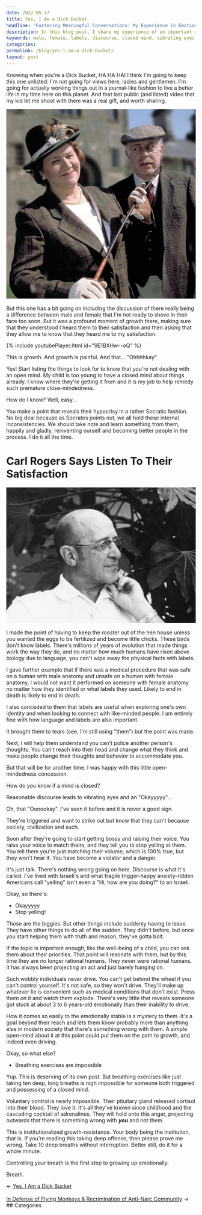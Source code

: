 ```yaml
---
date: 2022-05-17
title: Yes, I Am a Dick Bucket
headline: "Fostering Meaningful Conversations: My Experience in Emotional Growth with My Child"
description: In this blog post, I share my experience of an important moment of growth with my child, where we discussed the differences between male and female. I discuss how to identify signs of a closed mind, and how controlling your breath is the first step to emotional growth. Read this blog post to learn how to foster meaningful conversations and grow emotionally.
keywords: male, female, labels, discourse, closed mind, vibrating eyes, emotional growth, controlling breath, meaningful conversations, irrational, triggered, emotionally stable
categories: 
permalink: /blog/yes-i-am-a-dick-bucket/
layout: post
---
```



Knowing when you're a Dick Bucket, HA HA HA! I think I'm going to keep this one
unlisted. I'm not going for views here, ladies and gentlemen. I'm going for
actually working things out in a journal-like fashion to live a better life
in my time here on this planet. And that last public (and listed) video that my
kid let me shoot with them was a real gift, and worth sharing.

![Richard Bouquet is Dick Bucket](/assets/images/richard-bouquet-dick-bucket.jpg)

But this one has a bit going on including the discussion of there really being
a difference between male and female that I'm not ready to shove in their face
too soon. But it was a profound moment of growth there, making sure that they
understood I heard them to their satisfaction and then asking that they allow
me to know that they heard me to my satisfaction.

{% include youtubePlayer.html id="9E1BXHw--oQ" %}

This is growth. And growth is painful. And that... "Ohhhhkay"

Yes! Start listing the things to look for to know that you're not dealing with
an open mind. My child is too young to have a closed mind about things already.
I know where they're getting it from and it is my job to help remedy such
premature close-mindedness.

How do I know? Well, easy...

You make a point that reveals their hypocrisy in a rather Socratic fashion. No
big deal because as Socrates points out, we all hold these internal
inconsistencies. We should take note and learn something from them, happily and
gladly, reinventing ourself and becoming better people in the process. I do it
all the time.

# Carl Rogers Says Listen To Their Satisfaction

![Carl Rogers Listen And Understand To Their Satisfaction](/assets/images/carl-rogers-listen-and-understand-to-their-satisfaction.webp)

I made the point of having to keep the rooster out of the hen house unless you
wanted the eggs to be fertilized and become little chicks. These birds don't
know labels. There's millions of years of evolution that made things work the
way they do, and no matter how much humans have risen above biology due to
language, you can't wipe away the physical facts with labels.

I gave further example that if there was a medical procedure that was safe on a
human with male anatomy and unsafe on a human with female anatomy, I would not
want it performed on someone with female anatomy no matter how they identified
or what labels they used. Likely to end in death is likely to end in death.

I also conceded to them that labels are useful when exploring one's own
identity and when looking to connect with like-minded people. I am entirely
fine with how language and labels are also important.

It brought them to tears (see, I'm still using "them") but the point was made.

Next, I will help them understand you can't police another person's thoughts.
You can't reach into their head and change what they think and make people
change their thoughts and behavior to accommodate you.

But that will be for another time. I was happy with this little open-mindedness
concession.

How do you know if a mind is closed?

Reasonable discourse leads to vibrating eyes and an "Okayyyyy"...

Oh, that "Oooookay". I've seen it before and it is never a good sign.

They're triggered and want to strike out but know that they can't because
society, civilization and such.

Soon after they're going to start getting bossy and raising their voice. You
raise your voice to match theirs, and they tell you to stop yelling at them.
You tell them you're just matching their volume, which is 100% true, but they
won't hear it. You have become a violator and a danger.

It's just talk. There's nothing wrong going on here. Discourse is what it's
called. I've lived with Israeli's and what fragile trigger-happy
anxiety-ridden Americans call "yelling" isn't even a "Hi, how are you doing?"
to an Israeli.

Okay, so there's:

- Okayyyyy
- Stop yelling!

Those are the biggies. But other things include suddenly having to leave. They
have other things to do all of the sudden. They didn't before, but once you
start helping them with truth and reason, they've gotta bolt.

If the topic is important enough, like the well-being of a child, you can ask
them about their priorities. That point will resonate with them, but by this
time they are no longer rational humans. They never were rational humans. It
has always been projecting an act and just barely hanging on.

Such wobbly individuals never drive. You can't get behind the wheel if you
can't control yourself. It's not safe, so they won't drive. They'll make up
whatever lie is convenient such as medical conditions that don't exist. Press
them on it and watch them explode. There's very little that reveals someone got
stuck at about 3 to 6 years-old emotionally than their inability to drive.

How it comes so easily to the emotionally stable is a mystery to them. It's a
goal beyond their reach and lets them know probably more than anything else in
modern society that there's something wrong with them. A simple open-mind about
it at this point could put them on the path to growth, and indeed even driving.

Okay, so what else?

- Breathing exercises are impossible

Yup. This is deserving of its own post. But breathing exercises like just
taking ten deep, long breaths is nigh impossible for someone both triggered and
possessing of a closed mind.

Voluntary control is nearly impossible. Their pituitary gland released cortisol
into their blood. They love it. It's all they've known since childhood and the
cascading cocktail of adrenalines. They will hold onto this anger, projecting
outwards that there is something wrong with ***you*** and not them.

This is institutionalized growth-resistance. Your body being the institution,
that is. If you're reading this taking deep offense, then please prove me
wrong. Take 10 deep breaths without interruption. Better still, do it for a
whole minute.

Controlling your breath is the first step to growing up emotionally.

Breath.


<div class="arrow-links"><div class="post-nav-prev"><span class="arrow">&larr;&nbsp;</span><a href="/blog/yes-i-am-a-dick-bucket/">Yes, I Am a Dick Bucket</a></div> &nbsp; <div class="post-nav-next"><a href="/blog/in-defense-of-flying-monkeys-recrimination-of-anti-narc-community/">In Defense of Flying Monkeys & Recrimination of Anti-Narc Community</a><span class="arrow">&nbsp;&rarr;</span></div></div>
## Categories

<ul></ul>
